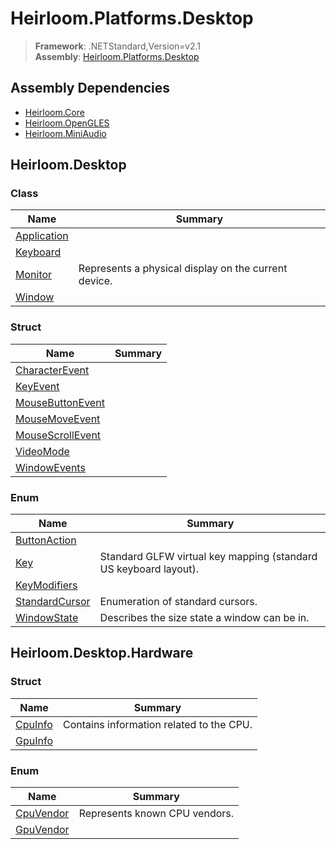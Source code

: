 # Heirloom.Platforms.Desktop

> **Framework**: .NETStandard,Version=v2.1  
> **Assembly**: [Heirloom.Platforms.Desktop][0]  

## Assembly Dependencies

 - [Heirloom.Core][1]
 - [Heirloom.OpenGLES][2]
 - [Heirloom.MiniAudio][3]

## Heirloom.Desktop

### Class

| Name             | Summary                                              |
|------------------|------------------------------------------------------|
| [Application][4] |                                                      |
| [Keyboard][5]    |                                                      |
| [Monitor][6]     | Represents a physical display on the current device. |
| [Window][7]      |                                                      |

### Struct

| Name                   | Summary |
|------------------------|---------|
| [CharacterEvent][8]    |         |
| [KeyEvent][9]          |         |
| [MouseButtonEvent][10] |         |
| [MouseMoveEvent][11]   |         |
| [MouseScrollEvent][12] |         |
| [VideoMode][13]        |         |
| [WindowEvents][14]     |         |

### Enum

| Name                 | Summary                                                          |
|----------------------|------------------------------------------------------------------|
| [ButtonAction][15]   |                                                                  |
| [Key][16]            | Standard GLFW virtual key mapping (standard US keyboard layout). |
| [KeyModifiers][17]   |                                                                  |
| [StandardCursor][18] | Enumeration of standard cursors.                                 |
| [WindowState][19]    | Describes the size state a window can be in.                     |

## Heirloom.Desktop.Hardware

### Struct

| Name          | Summary                                  |
|---------------|------------------------------------------|
| [CpuInfo][20] | Contains information related to the CPU. |
| [GpuInfo][21] |                                          |

### Enum

| Name            | Summary                       |
|-----------------|-------------------------------|
| [CpuVendor][22] | Represents known CPU vendors. |
| [GpuVendor][23] |                               |

[0]: Heirloom.Platforms.Desktop.md
[1]: Heirloom.Core.md
[2]: Heirloom.OpenGLES.md
[3]: Heirloom.MiniAudio.md
[4]: Heirloom.Platforms.Desktop/Heirloom.Desktop/Application.md
[5]: Heirloom.Platforms.Desktop/Heirloom.Desktop/Keyboard.md
[6]: Heirloom.Platforms.Desktop/Heirloom.Desktop/Monitor.md
[7]: Heirloom.Platforms.Desktop/Heirloom.Desktop/Window.md
[8]: Heirloom.Platforms.Desktop/Heirloom.Desktop/CharacterEvent.md
[9]: Heirloom.Platforms.Desktop/Heirloom.Desktop/KeyEvent.md
[10]: Heirloom.Platforms.Desktop/Heirloom.Desktop/MouseButtonEvent.md
[11]: Heirloom.Platforms.Desktop/Heirloom.Desktop/MouseMoveEvent.md
[12]: Heirloom.Platforms.Desktop/Heirloom.Desktop/MouseScrollEvent.md
[13]: Heirloom.Platforms.Desktop/Heirloom.Desktop/VideoMode.md
[14]: Heirloom.Platforms.Desktop/Heirloom.Desktop/WindowEvents.md
[15]: Heirloom.Platforms.Desktop/Heirloom.Desktop/ButtonAction.md
[16]: Heirloom.Platforms.Desktop/Heirloom.Desktop/Key.md
[17]: Heirloom.Platforms.Desktop/Heirloom.Desktop/KeyModifiers.md
[18]: Heirloom.Platforms.Desktop/Heirloom.Desktop/StandardCursor.md
[19]: Heirloom.Platforms.Desktop/Heirloom.Desktop/WindowState.md
[20]: Heirloom.Platforms.Desktop/Heirloom.Desktop.Hardware/CpuInfo.md
[21]: Heirloom.Platforms.Desktop/Heirloom.Desktop.Hardware/GpuInfo.md
[22]: Heirloom.Platforms.Desktop/Heirloom.Desktop.Hardware/CpuVendor.md
[23]: Heirloom.Platforms.Desktop/Heirloom.Desktop.Hardware/GpuVendor.md
